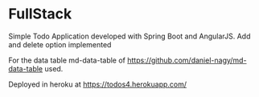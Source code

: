 # FullStack

Simple Todo Application developed with Spring Boot and AngularJS. Add and delete option implemented

For the data table  md-data-table of https://github.com/daniel-nagy/md-data-table
used.

Deployed in heroku at https://todos4.herokuapp.com/
